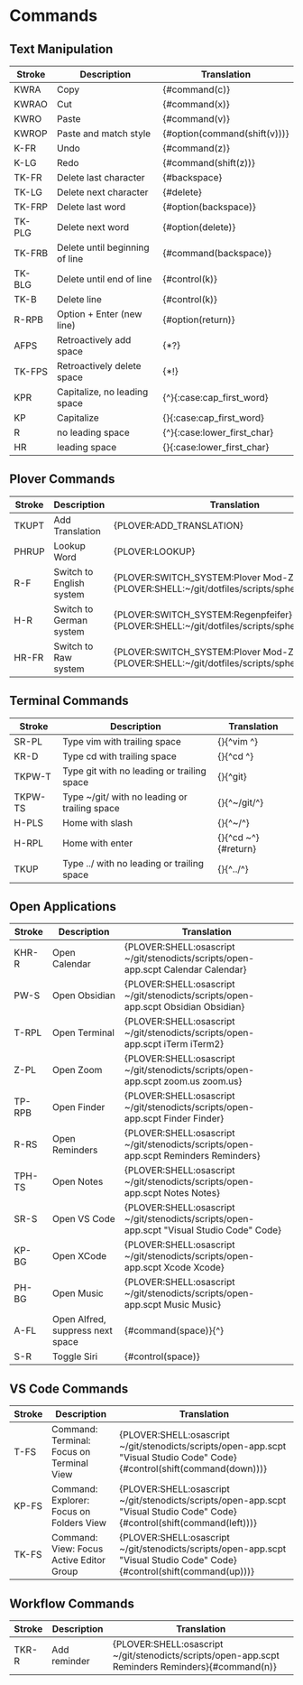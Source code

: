 # Commands

## Text Manipulation

| Stroke | Description                    | Translation                  |
|--------|--------------------------------|------------------------------|
| KWRA   | Copy                           | {#command(c)}                |
| KWRAO  | Cut                            | {#command(x)}                |
| KWRO   | Paste                          | {#command(v)}                |
| KWROP  | Paste and match style          | {#option(command(shift(v)))} |
| K-FR   | Undo                           | {#command(z)}                |
| K-LG   | Redo                           | {#command(shift(z))}         |
| TK-FR  | Delete last character          | {#backspace}                 |
| TK-LG  | Delete next character          | {#delete}                    |
| TK-FRP | Delete last word               | {#option(backspace)}         |
| TK-PLG | Delete next word               | {#option(delete)}            |
| TK-FRB | Delete until beginning of line | {#command(backspace)}        |
| TK-BLG | Delete until end of line       | {#control(k)}                |
| TK-B   | Delete line                    | {#control(k)}                |
| R-RPB  | Option + Enter (new line)      | {#option(return)}            |
| AFPS   | Retroactively add space        | {\*?}                        |
| TK-FPS | Retroactively delete space     | {\*!}                        |
| KPR    | Capitalize, no leading space   | {^}{:case:cap_first_word}    |
| KP     | Capitalize                     | {}{:case:cap_first_word}     |
| R      | no leading space               | {^}{:case:lower_first_char}  |
| HR     | leading space                  | {}{:case:lower_first_char}   |


## Plover Commands

| Stroke | Description                  | Translation                                                                                |
|--------|------------------------------|--------------------------------------------------------------------------------------------|
| TKUPT  | Add Translation              | {PLOVER:ADD_TRANSLATION}                                                                   |
| PHRUP  | Lookup Word                  | {PLOVER:LOOKUP}                                                                            |
| R-F    | Switch to English system     | {PLOVER:SWITCH_SYSTEM:Plover Mod-Z}{PLOVER:SHELL:~/git/dotfiles/scripts/sphero/english.sh} |
| H-R    | Switch to German system      | {PLOVER:SWITCH_SYSTEM:Regenpfeifer}{PLOVER:SHELL:~/git/dotfiles/scripts/sphero/german.sh}  |
| HR-FR  | Switch to Raw system         | {PLOVER:SWITCH_SYSTEM:Plover Mod-Z Raw}{PLOVER:SHELL:~/git/dotfiles/scripts/sphero/raw.sh} |

## Terminal Commands

| Stroke       | Description                                   | Translation               |
|--------------|-----------------------------------------------|---------------------------|
| SR-PL        | Type vim with trailing space                  | {}{^vim ^}                |
| KR-D         | Type cd with trailing space                   | {}{^cd ^}                 |
| TKPW-T       | Type git with no leading or trailing space    | {}{^git}                  |
| TKPW-TS      | Type ~/git/ with no leading or trailing space | {}{^~/git/^}              |
| H-PLS        | Home with slash                               | {}{^~/^}                  |
| H-RPL        | Home with enter                               | {}{^cd ~^}{#return}       |
| TKUP         | Type ../ with no leading or trailing space    | {}{^../^}                 |


## Open Applications

| Stroke | Description                      | Translation                                                                                 |
|--------|----------------------------------|---------------------------------------------------------------------------------------------|
| KHR-R  | Open Calendar                    | {PLOVER:SHELL:osascript ~/git/stenodicts/scripts/open-app.scpt Calendar Calendar}           |
| PW-S   | Open Obsidian                    | {PLOVER:SHELL:osascript ~/git/stenodicts/scripts/open-app.scpt Obsidian Obsidian}           |
| T-RPL  | Open Terminal                    | {PLOVER:SHELL:osascript ~/git/stenodicts/scripts/open-app.scpt iTerm iTerm2}                |
| Z-PL   | Open Zoom                        | {PLOVER:SHELL:osascript ~/git/stenodicts/scripts/open-app.scpt zoom.us zoom.us}             |
| TP-RPB | Open Finder                      | {PLOVER:SHELL:osascript ~/git/stenodicts/scripts/open-app.scpt Finder Finder}               |
| R-RS   | Open Reminders                   | {PLOVER:SHELL:osascript ~/git/stenodicts/scripts/open-app.scpt Reminders Reminders}         |
| TPH-TS | Open Notes                       | {PLOVER:SHELL:osascript ~/git/stenodicts/scripts/open-app.scpt Notes Notes}                 |
| SR-S   | Open VS Code                     | {PLOVER:SHELL:osascript ~/git/stenodicts/scripts/open-app.scpt \"Visual Studio Code\" Code} |
| KP-BG  | Open XCode                       | {PLOVER:SHELL:osascript ~/git/stenodicts/scripts/open-app.scpt Xcode Xcode}                 |
| PH-BG  | Open Music                       | {PLOVER:SHELL:osascript ~/git/stenodicts/scripts/open-app.scpt Music Music}                 |
| A-FL   | Open Alfred, suppress next space | {#command(space)}{^}                                                                        |
| S-R    | Toggle Siri                      | {#control(space)}                                                                           |


## VS Code Commands

| Stroke | Description                               | Translation                                                                                                                 |
|--------|-------------------------------------------|-----------------------------------------------------------------------------------------------------------------------------|
| T-FS   | Command: Terminal: Focus on Terminal View | {PLOVER:SHELL:osascript ~/git/stenodicts/scripts/open-app.scpt \"Visual Studio Code\" Code}{#control(shift(command(down)))} |
| KP-FS  | Command: Explorer: Focus on Folders View  | {PLOVER:SHELL:osascript ~/git/stenodicts/scripts/open-app.scpt \"Visual Studio Code\" Code}{#control(shift(command(left)))} |
| TK-FS  | Command: View: Focus Active Editor Group  | {PLOVER:SHELL:osascript ~/git/stenodicts/scripts/open-app.scpt \"Visual Studio Code\" Code}{#control(shift(command(up)))}   |

## Workflow Commands

| Stroke | Description  | Translation                                                                                      |
|--------|--------------|--------------------------------------------------------------------------------------------------|
| TKR-R  | Add reminder | {PLOVER:SHELL:osascript ~/git/stenodicts/scripts/open-app.scpt Reminders Reminders}{#command(n)} |
